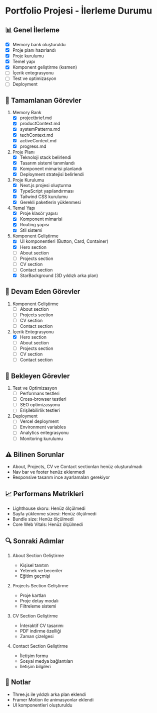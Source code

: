 # Portfolio Projesi - İlerleme Durumu

## 📊 Genel İlerleme
- [x] Memory bank oluşturuldu
- [x] Proje planı hazırlandı
- [x] Proje kurulumu
- [x] Temel yapı
- [x] Komponent geliştirme (kısmen)
- [ ] İçerik entegrasyonu
- [ ] Test ve optimizasyon
- [ ] Deployment

## 🎯 Tamamlanan Görevler
1. Memory Bank
   - [x] projectbrief.md
   - [x] productContext.md
   - [x] systemPatterns.md
   - [x] techContext.md
   - [x] activeContext.md
   - [x] progress.md

2. Proje Planı
   - [x] Teknoloji stack belirlendi
   - [x] Tasarım sistemi tanımlandı
   - [x] Komponent mimarisi planlandı
   - [x] Deployment stratejisi belirlendi

3. Proje Kurulumu
   - [x] Next.js projesi oluşturma
   - [x] TypeScript yapılandırması
   - [x] Tailwind CSS kurulumu
   - [x] Gerekli paketlerin yüklenmesi

4. Temel Yapı
   - [x] Proje klasör yapısı
   - [x] Komponent mimarisi
   - [x] Routing yapısı
   - [x] Stil sistemi

5. Komponent Geliştirme
   - [x] UI komponentleri (Button, Card, Container)
   - [x] Hero section
   - [ ] About section
   - [ ] Projects section
   - [ ] CV section
   - [ ] Contact section
   - [x] StarBackground (3D yıldızlı arka plan)

## 📝 Devam Eden Görevler
1. Komponent Geliştirme
   - [ ] About section
   - [ ] Projects section
   - [ ] CV section
   - [ ] Contact section

2. İçerik Entegrasyonu
   - [x] Hero section
   - [ ] About section
   - [ ] Projects section
   - [ ] CV section
   - [ ] Contact section

## 🔄 Bekleyen Görevler
1. Test ve Optimizasyon
   - [ ] Performans testleri
   - [ ] Cross-browser testleri
   - [ ] SEO optimizasyonu
   - [ ] Erişilebilirlik testleri

2. Deployment
   - [ ] Vercel deployment
   - [ ] Environment variables
   - [ ] Analytics entegrasyonu
   - [ ] Monitoring kurulumu

## ⚠️ Bilinen Sorunlar
- About, Projects, CV ve Contact sectionları henüz oluşturulmadı
- Nav bar ve footer henüz eklenmedi
- Responsive tasarım ince ayarlamaları gerekiyor

## 📈 Performans Metrikleri
- Lighthouse skoru: Henüz ölçülmedi
- Sayfa yüklenme süresi: Henüz ölçülmedi
- Bundle size: Henüz ölçülmedi
- Core Web Vitals: Henüz ölçülmedi

## 🔍 Sonraki Adımlar
1. About Section Geliştirme
   - Kişisel tanıtım
   - Yetenek ve beceriler
   - Eğitim geçmişi

2. Projects Section Geliştirme
   - Proje kartları
   - Proje detay modalı
   - Filtreleme sistemi

3. CV Section Geliştirme
   - İnteraktif CV tasarımı
   - PDF indirme özelliği
   - Zaman çizelgesi

4. Contact Section Geliştirme
   - İletişim formu
   - Sosyal medya bağlantıları
   - İletişim bilgileri

## 📝 Notlar
- Three.js ile yıldızlı arka plan eklendi
- Framer Motion ile animasyonlar eklendi
- UI komponentleri oluşturuldu 
